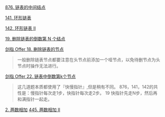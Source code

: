 
[876. 链表的中间结点](https://leetcode-cn.com/problems/middle-of-the-linked-list/comments/)

[141. 环形链表](https://leetcode-cn.com/problems/linked-list-cycle/comments/)

[142. 环形链表 II](https://leetcode-cn.com/problems/linked-list-cycle-ii/)

[19. 删除链表的倒数第 N 个结点](https://leetcode-cn.com/problems/remove-nth-node-from-end-of-list/)

[剑指 Offer 18. 删除链表的节点](https://leetcode-cn.com/problems/shan-chu-lian-biao-de-jie-dian-lcof/)
> 一般删除链表节点都要注意在头节点前添加一个哑节点，以免待删节点为头节点时操作无法进行。



[剑指 Offer 22. 链表中倒数第k个节点](https://leetcode-cn.com/problems/lian-biao-zhong-dao-shu-di-kge-jie-dian-lcof/)
> 这几道题本质都使用了『快慢指针』,但是稍有不同。
> 876，141，142的共性是：慢指针每次走1步，快指针每次走2步。
> 19 快指针先走N步，然后再和满指针一起走。 


[2. 两数相加](https://leetcode-cn.com/problems/add-two-numbers/)
[445. 两数相加 II](https://leetcode-cn.com/problems/add-two-numbers-ii/)